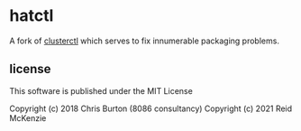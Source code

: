 # hatctl

A fork of [clusterctl](https://github.com/burtyb/clusterhat-image/blob/master/files/usr/sbin/clusterctrl) which serves to fix innumerable packaging problems.

## license

This software is published under the MIT License

Copyright (c) 2018 Chris Burton (8086 consultancy)
Copyright (c) 2021 Reid McKenzie
